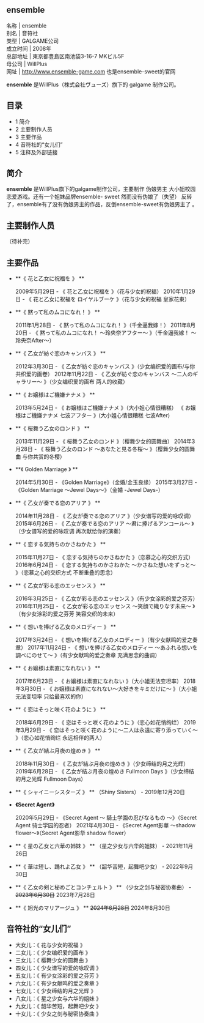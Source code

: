 ensemble  
---  
名称  |  ensemble   
别名  |  音符社   
类型  |  GALGAME公司   
成立时间  |  2008年   
总部地址  |  東京都豊島区南池袋3-16-7 MKビル5F   
母公司  |  WillPlus   
网址  |  http://www.ensemble-game.com  也是ensemble-sweet的官网   
  
**ensemble** 是WillPlus（株式会社ヴューズ）旗下的  galgame  制作公司。

##  目录

  * 1  简介 
  * 2  主要制作人员 
  * 3  主要作品 
  * 4  音符社的“女儿们” 
  * 5  注释及外部链接 

##  简介

**ensemble** 是WillPlus旗下的galgame制作公司，主要制作  伪娘男主  大小姐校园恋爱游戏。还有一个姐妹品牌ensemble-
sweet  然而没有伪娘了（失望）  反转了，ensemble有了没有伪娘男主的作品，反倒ensemble-sweet有伪娘男主了  。

##  主要制作人员

（待补完）

##  主要作品

  * **《 花と乙女に祝福を  》 **

     2009年5月29日 - 《  花と乙女に祝福を  》（花与少女的祝福） 
     2010年1月29日 - 《  花と乙女に祝福を ロイヤルブーケ  》（花与少女的祝福 皇家花束） 

  * **《 黙って私のムコになれ！  》 **

     2011年1月28日 - 《  黙って私のムコになれ！  》（千金逼我嫁！） 
     2011年8月20日 - 《  黙って私のムコになれ！ ～玲央奈アフター～  》（千金逼我嫁！ ～玲央奈After～） 

  * **《 乙女が紡ぐ恋のキャンバス  》 **

     2012年3月30日 - 《  乙女が紡ぐ恋のキャンバス  》（少女编织爱的画布/与你共织爱的画卷） 
     2012年11月22日 - 《  乙女が紡ぐ恋のキャンバス 〜二人のギャラリー〜  》（少女编织爱的画布 两人的收藏） 

  * **《 お嬢様はご機嫌ナナメ  》 **

     2013年5月24日 - 《  お嬢様はご機嫌ナナメ  》（大小姐心情很糟糕） 
     《  お嬢様はご機嫌ナナメ 七波アフター  》(大小姐心情很糟糕 七波After) 

  * **《 桜舞う乙女のロンド  》 **

     2013年11月29日 - 《  桜舞う乙女のロンド  》（樱舞少女的圆舞曲） 
     2014年3月28日 - 《  桜舞う乙女のロンド 〜あなたと見る冬桜〜  》（樱舞少女的圆舞曲 与你共赏的冬樱） 

  * **《 Golden Marriage  》 **

     2014年5月30日 - 《Golden Marriage》（金婚/金玉良缘） 
     2015年3月27日 - 《Golden Marriage ～Jewel Days～》（金婚 -Jewel Days-） 

  * **《 乙女が奏でる恋のアリア  》 **

     2014年11月28日 - 《  乙女が奏でる恋のアリア  》（少女谱写的爱的咏叹调） 
     2015年6月26日 - 《  乙女が奏でる恋のアリア ～君に捧げるアンコール～  》（少女谱写的爱的咏叹调 再次献给你的演奏） 

  * **《 恋する気持ちのかさねかた  》 **

     2015年11月27日 - 《  恋する気持ちのかさねかた  》（恋慕之心的交织方式） 
     2016年6月24日 - 《  恋する気持ちのかさねかた ～かさねた想いをずっと～  》（恋慕之心的交织方式 不断重叠的思念） 

  * **《 乙女が彩る恋のエッセンス  》 **

     2016年3月25日 - 《  乙女が彩る恋のエッセンス  》（有少女涂彩的爱之芬芳） 
     2016年11月25日 - 《  乙女が彩る恋のエッセンス ～笑顔で織りなす未来～  》（有少女涂彩的爱之芬芳 笑容交织的未来） 

  * **《 想いを捧げる乙女のメロディー  》 **

     2017年3月24日 - 《  想いを捧げる乙女のメロディー  》（有少女献鸣的爱之奏章） 
     2017年11月24日 - 《  想いを捧げる乙女のメロディー 〜あふれる想いを調べにのせて〜  》（有少女献鸣的爱之奏章 充满思念的曲调） 

  * **《 お嬢様は素直になれない  》 **

     2017年6月23日 - 《  お嬢様は素直になれない  》（大小姐无法变坦率） 
     2018年3月30日 - 《  お嬢様は素直になれない～大好きをキミだけに～  》（大小姐无法变坦率 只给最喜欢的你） 

  * **《 恋はそっと咲く花のように  》 **

     2018年6月29日 - 《  恋はそっと咲く花のように  》（恋心如花悄绚烂） 
     2019年3月29日 - 《  恋はそっと咲く花のように～二人は永遠に寄り添っていく～  》（恋心如花悄绚烂 永远相伴的两人） 

  * **《 乙女が結ぶ月夜の煌めき  》 **

     2018年11月30日 - 《  乙女が結ぶ月夜の煌めき  》（少女缔结的月之光辉） 
     2019年6月28日 - 《  乙女が结ぶ月夜の煌めき Fullmoon Days  》（少女缔结的月之光辉 Fullmoon Days） 

  * **《 シャイニーシスターズ  》 ** （Shiny Sisters） - 2019年12月20日 
  * **《Secret Agent》**

     2020年5月29日 - 《Secret Agent ～  騎士学園の忍びなるもの  ～》（Secret Agent 骑士学园的忍者） 
     2021年4月30日 - 《Secret Agent影華 ～shadow flower～》（Secret Agent影华 shadow flower） 

  * **《 星の乙女と六華の姉妹  》 ** （星之少女与六华的姐妹） - 2021年11月26日 
  * **《 華は短し、踊れよ乙女  》 ** （韶华苦短，起舞吧少女） - 2022年9月30日 
  * **《 乙女の剣と秘めごとコンチェルト  》 ** （少女之剑与秘密协奏曲） - ~~2023年6月30日~~ 2023年7月28日 
  * **《 旭光のマリアージュ  》 ** ~~2024年6月28日~~ 2024年8月30日 

##  音符社的“女儿们”

  * 大女儿：《  花与少女的祝福  》 
  * 二女儿：《  少女编织爱的画布  》 
  * 三女儿：《  樱舞少女的圆舞曲  》 
  * 四女儿：《  少女谱写的爱的咏叹调  》 
  * 五女儿：《  有少女涂彩的爱之芬芳  》 
  * 六女儿：《  有少女献鸣的爱之奏章  》 
  * 七女儿：《  少女缔结的月之光辉  》 
  * 八女儿：《  星之少女与六华的姐妹  》 
  * 九女儿：《  韶华苦短，起舞吧少女  》 
  * 十女儿：《  少女之剑与秘密协奏曲  》 
